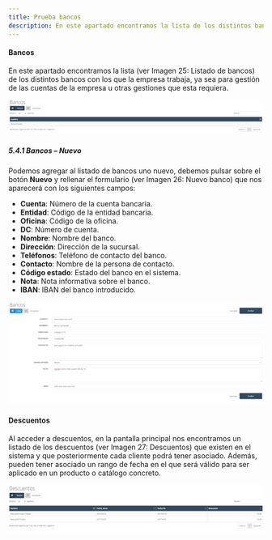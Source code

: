 ```yaml
---
title: Prueba bancos
description: En este apartado encontramos la lista de los distintos bancos con los que la empresa trabaja, ya sea para gestión de las cuentas de la empresa u otras gestiones que esta requiera..
---
```


#### Bancos

En este apartado encontramos la lista (ver Imagen 25: Listado de bancos) de los distintos bancos con los que la empresa trabaja, ya sea para gestión de las cuentas de la empresa u otras gestiones que esta requiera.

![Paso 1](../../../assets/tu_empresa/banco_1.png)

##### 5.4.1 Bancos – Nuevo

Podemos agregar al listado de bancos uno nuevo, debemos pulsar sobre el botón **Nuevo** y rellenar el formulario (ver Imagen 26: Nuevo banco) que nos aparecerá con los siguientes campos:

- **Cuenta**: Número de la cuenta bancaria.
- **Entidad**: Código de la entidad bancaria.
- **Oficina**: Código de la oficina.
- **DC**: Número de cuenta.
- **Nombre**: Nombre del banco.
- **Dirección**: Dirección de la sucursal.
- **Teléfonos**: Teléfono de contacto del banco.
- **Contacto**: Nombre de la persona de contacto.
- **Código estado**: Estado del banco en el sistema.
- **Nota**: Nota informativa sobre el banco.
- **IBAN**: IBAN del banco introducido.

![Paso 2](../../../assets/tu_empresa/banco_2.png)


#### Descuentos

Al acceder a descuentos, en la pantalla principal nos encontramos un listado de los descuentos (ver Imagen 27: Descuentos) que existen en el sistema y que posteriormente cada cliente podrá tener asociado. Además, pueden tener asociado un rango de fecha en el que será válido para ser aplicado en un producto o catálogo concreto.

![Paso 3](../../../assets/tu_empresa/banco_3.png)